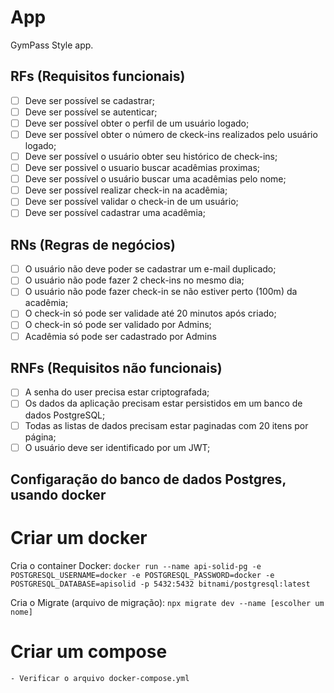 # App

GymPass Style app.

## RFs (Requisitos funcionais)

- [ ] Deve ser possível se cadastrar;
- [ ] Deve ser possível se autenticar;
- [ ] Deve ser possível obter o perfil de um usuário logado;
- [ ] Deve ser possível obter o número de ckeck-ins realizados pelo usuário logado;
- [ ] Deve ser possível o usuário obter seu histórico de check-ins;
- [ ] Deve ser possivel o usuario buscar acadêmias proximas;
- [ ] Deve ser possível o usuário buscar uma acadêmias pelo nome;
- [ ] Deve ser possível realizar check-in na acadêmia;
- [ ] Deve ser possível validar o check-in de um usuário;
- [ ] Deve ser possível cadastrar uma acadêmia;

## RNs (Regras de negócios)

- [ ] O usuário não deve poder se cadastrar um e-mail duplicado;
- [ ] O usuário não pode fazer 2 check-ins no mesmo dia;
- [ ] O usuário não pode fazer check-in se não estiver perto (100m) da acadêmia;
- [ ] O check-in só pode ser validade até 20 minutos após criado;
- [ ] O check-in só pode ser validado por Admins;
- [ ] Acadêmia só pode ser cadastrado por Admins

## RNFs (Requisitos não funcionais)

- [ ] A senha do user precisa estar criptografada;
- [ ] Os dados da aplicação precisam estar persistidos em um banco de dados PostgreSQL;
- [ ] Todas as listas de dados precisam estar paginadas com 20 itens por página;
- [ ] O usuário deve ser identificado por um JWT;

## Configaração do banco de dados Postgres, usando docker

# Criar um docker

Cria o container Docker:
`docker run --name api-solid-pg -e POSTGRESQL_USERNAME=docker -e POSTGRESQL_PASSWORD=docker -e POSTGRESQL_DATABASE=apisolid -p 5432:5432 bitnami/postgresql:latest`

Cria o Migrate (arquivo de migração):
`npx migrate dev --name [escolher um nome]`

# Criar um compose

    - Verificar o arquivo docker-compose.yml
